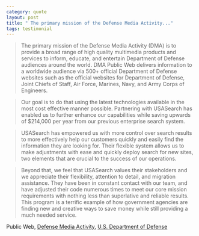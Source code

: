 ```yaml
---
category: quote
layout: post
title: " The primary mission of the Defense Media Activity..."
tags: testimonial
---
```


> The primary mission of the Defense Media Activity (DMA) is to provide a broad range of high quality multimedia products and services to inform, educate, and entertain Department of Defense audiences around the world. DMA Public Web delivers information to a worldwide audience via 500+ official Department of Defense websites such as the official websites for Department of Defense, Joint Chiefs of Staff, Air Force, Marines, Navy, and Army Corps of Engineers.

> Our goal is to do that using the latest technologies available in the most cost effective manner possible. Partnering with USASearch has enabled us to further enhance our capabilities while saving upwards of $214,000 per year from our previous enterprise search system.

> USASearch has empowered us with more control over search results to more effectively help our customers quickly and easily find the information they are looking for. Their flexible system allows us to make adjustments with ease and quickly deploy search for new sites, two elements that are crucial to the success of our operations.

> Beyond that, we feel that USASearch values their stakeholders and we appreciate their flexibility, attention to detail, and migration assistance. They have been in constant contact with our team, and have adjusted their code numerous times to meet our core mission requirements with nothing less than superlative and reliable results. This program is a terrific example of how government agencies are finding new and creative ways to save money while still providing a much needed service.

Public Web, [Defense Media Activity](http://www.dma.mil), [U.S. Department of Defense](http://www.defense.gov/)